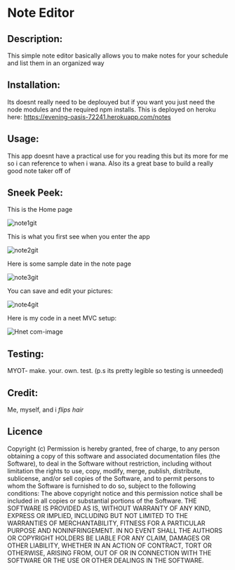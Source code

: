 # Note Editor

## Description:

This simple note editor basically allows you to make notes for your schedule and list them in an organized way

## Installation:

Its doesnt really need to be deplouyed but if you want you just need the node modules and the required npm installs. This is deployed on heroku here: https://evening-oasis-72241.herokuapp.com/notes 

## Usage:

This app doesnt have a practical use for you reading this but its more for me so i can reference to when i wana. Also its a great base to build a really good note taker off of

## Sneek Peek:
This is the Home page

![note1git](https://user-images.githubusercontent.com/75303163/113627053-edf84700-9630-11eb-8ffe-9cfe5da93f0d.jpg)

This is what you first see when you enter the app

![note2git](https://user-images.githubusercontent.com/75303163/113627052-edf84700-9630-11eb-8eb5-5939c3a47877.jpg)

Here is some sample date in the note page

![note3git](https://user-images.githubusercontent.com/75303163/113627050-edf84700-9630-11eb-827c-6fe1151b0f44.jpg)

You can save and edit your pictures:

![note4git](https://user-images.githubusercontent.com/75303163/113627049-ed5fb080-9630-11eb-8a7b-8df876883d01.jpg)


Here is my code in a neet MVC setup:

![Hnet com-image](https://user-images.githubusercontent.com/75303163/113627055-edf84700-9630-11eb-9938-1559511fb4b6.gif)

## Testing:

MYOT- make. your. own. test. (p.s its pretty legible so testing is unneeded)

## Credit:

Me, myself, and i *flips hair*

## Licence

Copyright (c) Permission is hereby granted, free of charge, to any person obtaining a copy of this software and associated documentation files (the Software), to deal in the Software without restriction, including without limitation the rights to use, copy, modify, merge, publish, distribute, sublicense, and/or sell copies of the Software, and to permit persons to whom the Software is furnished to do so, subject to the following conditions:  The above copyright notice and this permission notice shall be included in all copies or substantial portions of the Software.  THE SOFTWARE IS PROVIDED AS IS, WITHOUT WARRANTY OF ANY KIND, EXPRESS OR IMPLIED, INCLUDING BUT NOT LIMITED TO THE WARRANTIES OF MERCHANTABILITY, FITNESS FOR A PARTICULAR PURPOSE AND NONINFRINGEMENT. IN NO EVENT SHALL THE AUTHORS OR COPYRIGHT HOLDERS BE LIABLE FOR ANY CLAIM, DAMAGES OR OTHER LIABILITY, WHETHER IN AN ACTION OF CONTRACT, TORT OR OTHERWISE, ARISING FROM, OUT OF OR IN CONNECTION WITH THE SOFTWARE OR THE USE OR OTHER DEALINGS IN THE SOFTWARE.